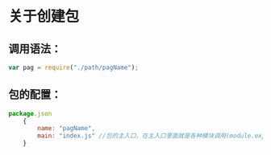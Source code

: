 # 关于创建包
## 调用语法：
``` js
var pag = require("./path/pagName");
```

## 包的配置：
``` js
package.json
    {
        name: "pagName",
        main: "index.js" //包的主入口，在主入口里面就是各种模块调用(module.exports导出，同样require引入)
    }
```


